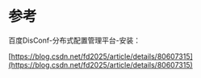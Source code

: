 # 参考

百度DisConf-分布式配置管理平台-安装：

[https://blog.csdn.net/fd2025/article/details/80607315](https://blog.csdn.net/fd2025/article/details/80607315)

